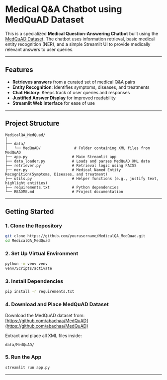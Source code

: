 
#  Medical Q&A Chatbot using MedQuAD Dataset

This is a specialized **Medical Question-Answering Chatbot** built using the [MedQuAD Dataset](https://github.com/abachaa/MedQuAD). The chatbot uses information retrieval, basic medical entity recognition (NER), and a simple Streamlit UI to provide medically relevant answers to user queries.

---

##  Features

-  **Retrieves answers** from a curated set of medical Q&A pairs
-  **Entity Recognition**: Identifies symptoms, diseases, and treatments
-  **Chat History**: Keeps track of user queries and responses
-  **Justified Answer Display** for improved readability
-  **Streamlit Web Interface** for ease of use

---

##  Project Structure

```
MedicalQA_MedQuad/
│
├── data/
│   └── MedQuAD/               # Folder containing XML files from MedQuAD
├── app.py                    # Main Streamlit app
├── data_loader.py            # Loads and parses MedQuAD XML data
├── retriever.py              # Retrieval logic using FAISS
├── ner.py                    # Medical Named Entity Recognition(Symptoms, Diseases, and treatment)
├── utils.py                  # Helper functions (e.g., justify text, highlight entities)
├── requirements.txt          # Python dependencies
└── README.md                 # Project documentation
```

---

##  Getting Started

### 1. Clone the Repository

```bash
git clone https://github.com/yourusername/MedicalQA_MedQuad.git
cd MedicalQA_MedQuad
```

### 2. Set Up Virtual Environment 
```bash
python -m venv venv
venv/Scripts/activate  
```

### 3. Install Dependencies

```bash
pip install -r requirements.txt
```

### 4. Download and Place MedQuAD Dataset

Download the MedQuAD dataset from:
[https://github.com/abachaa/MedQuAD](https://github.com/abachaa/MedQuAD)

Extract and place all XML files inside:

```
data/MedQuAD/
```

### 5. Run the App

```bash
streamlit run app.py
```

---

